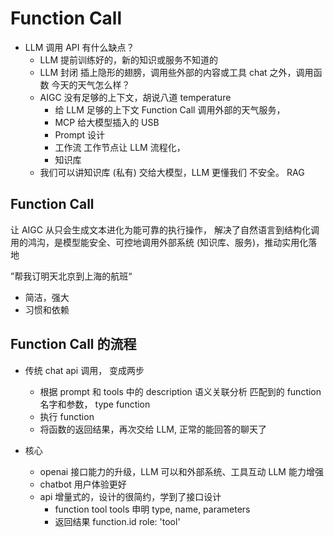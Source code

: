 # Function Call

- LLM 调用 API 有什么缺点？
  - LLM 提前训练好的，新的知识或服务不知道的
  - LLM 封闭
    插上隐形的翅膀，调用些外部的内容或工具
    chat 之外，调用函数
    今天的天气怎么样？
  - AIGC 没有足够的上下文，胡说八道
    temperature
    - 给 LLM 足够的上下文
      Function Call 调用外部的天气服务，
    - MCP
      给大模型插入的 USB
    - Prompt 设计
    - 工作流
      工作节点让 LLM 流程化，
    - 知识库
  - 我们可以讲知识库 (私有) 交给大模型，LLM 更懂我们
    不安全。 RAG

## Function Call

让 AIGC 从只会生成文本进化为能可靠的执行操作，
解决了自然语言到结构化调用的鸿沟，是模型能安全、可控地调用外部系统
(知识库、服务)，推动实用化落地

”帮我订明天北京到上海的航班“

- 简洁，强大
- 习惯和依赖

## Function Call 的流程

- 传统 chat api 调用， 变成两步

  - 根据 prompt 和 tools 中的 description 语义关联分析
    匹配到的 function 名字和参数， type function
  - 执行 function
  - 将函数的返回结果，再次交给 LLM, 正常的能回答的聊天了

- 核心
  - openai 接口能力的升级，LLM 可以和外部系统、工具互动
    LLM 能力增强
  - chatbot 用户体验更好
  - api 增量式的，设计的很简约，学到了接口设计
    - function tool tools 申明
      type, name, parameters
    - 返回结果 function.id
      role: 'tool'
